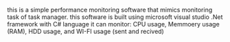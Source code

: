 this is a simple performance monitoring software that mimics monitoring task of task manager.
this software is built using microsoft visual studio .Net framework with C# language
it can monitor: CPU usage, Memmoery usage (RAM), HDD usage, and WI-FI usage (sent and recived)
